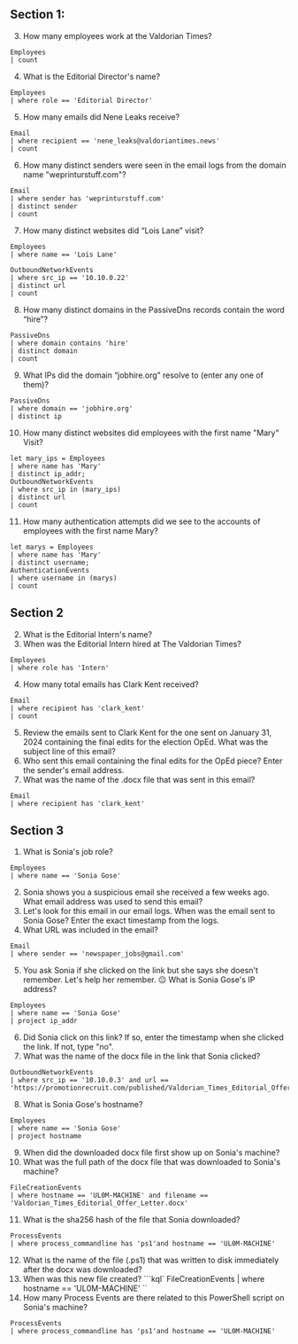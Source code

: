 ## Section 1:
3. How many employees work at the Valdorian Times?
```kql
Employees
| count
```

4. What is the Editorial Director's name?
```kql
Employees
| where role == 'Editorial Director'
```

5. How many emails did Nene Leaks receive?
```kql
Email
| where recipient == 'nene_leaks@valdoriantimes.news'
| count
```

6. How many distinct senders were seen in the email logs from the domain name "weprinturstuff.com"?
```kql
Email
| where sender has 'weprinturstuff.com'
| distinct sender
| count
```

7. How many distinct websites did “Lois Lane” visit?
```kql
Employees
| where name == 'Lois Lane'

OutboundNetworkEvents
| where src_ip == '10.10.0.22'
| distinct url
| count
```

8. How many distinct domains in the PassiveDns records contain the word “hire”?
```kql
PassiveDns
| where domain contains 'hire'
| distinct domain
| count
```

9. What IPs did the domain “jobhire.org” resolve to (enter any one of them)?
```kql
PassiveDns
| where domain == 'jobhire.org'
| distinct ip
```

10. How many distinct websites did employees with the first name "Mary" Visit?
```kql
let mary_ips = Employees
| where name has 'Mary'
| distinct ip_addr;
OutboundNetworkEvents
| where src_ip in (mary_ips)
| distinct url
| count
```

11. How many authentication attempts did we see to the accounts of employees with the first name Mary?
```kql
let marys = Employees
| where name has 'Mary'
| distinct username;
AuthenticationEvents
| where username in (marys)
| count
```
## Section 2
2. What is the Editorial Intern's name?
3. When was the Editorial Intern hired at The Valdorian Times?
```kql
Employees
| where role has 'Intern'
```

4. How many total emails has Clark Kent received?
```kql
Email
| where recipient has 'clark_kent'
| count
```

5. Review the emails sent to Clark Kent for the one sent on January 31, 2024 containing the final edits for the election OpEd. What was the subject line of this email?
6. Who sent this email containing the final edits for the OpEd piece? Enter the sender's email address.
7. What was the name of the .docx file that was sent in this email?
```kql
Email
| where recipient has 'clark_kent'
```

## Section 3
1. What is Sonia's job role?
```kql
Employees
| where name == 'Sonia Gose'
```

2. Sonia shows you a suspicious email she received a few weeks ago. What email address was used to send this email?
3. Let's look for this email in our email logs. When was the email sent to Sonia Gose? Enter the exact timestamp from the logs.
4. What URL was included in the email?
```kql
Email
| where sender == 'newspaper_jobs@gmail.com'
```

5. You ask Sonia if she clicked on the link but she says she doesn't remember. Let's help her remember. 😐 What is Sonia Gose's IP address?
```kql
Employees
| where name == 'Sonia Gose'
| project ip_addr
```

6. Did Sonia click on this link? If so, enter the timestamp when she clicked the link. If not, type "no".
7. What was the name of the docx file in the link that Sonia clicked?
```kql
OutboundNetworkEvents
| where src_ip == '10.10.0.3' and url == 'https://promotionrecruit.com/published/Valdorian_Times_Editorial_Offer_Letter.docx'
```

8. What is Sonia Gose's hostname?
```kql
Employees
| where name == 'Sonia Gose'
| project hostname
```

9. When did the downloaded docx file first show up on Sonia's machine?
10. What was the full path of the docx file that was downloaded to Sonia's machine?
```kql
FileCreationEvents
| where hostname == 'UL0M-MACHINE' and filename == 'Valdorian_Times_Editorial_Offer_Letter.docx'
```

11. What is the sha256 hash of the file that Sonia downloaded?
```kql
ProcessEvents
| where process_commandline has 'ps1'and hostname == 'UL0M-MACHINE'
```

12. What is the name of the file (.ps1) that was written to disk immediately after the docx was downloaded?
13. When was this new file created?
```kql`
FileCreationEvents
| where hostname == 'UL0M-MACHINE'
``
18. How many Process Events are there related to this PowerShell script on Sonia's machine?
```kql
ProcessEvents
| where process_commandline has 'ps1'and hostname == 'UL0M-MACHINE'
``` 


